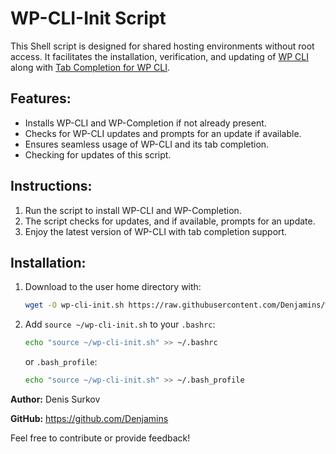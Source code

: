 # WP-CLI-Init Script

This Shell script is designed for shared hosting environments without root access. It facilitates the installation, verification, and updating of [WP CLI](https://wp-cli.org) along with [Tab Completion for WP CLI](https://make.wordpress.org/cli/handbook/guides/installing/#tab-completions).

## Features:
- Installs WP-CLI and WP-Completion if not already present.
- Checks for WP-CLI updates and prompts for an update if available.
- Ensures seamless usage of WP-CLI and its tab completion.
- Checking for updates of this script.

## Instructions:
1. Run the script to install WP-CLI and WP-Completion.
2. The script checks for updates, and if available, prompts for an update.
3. Enjoy the latest version of WP-CLI with tab completion support.

## Installation:
1. Download to the user home directory with:
   ```bash
   wget -O wp-cli-init.sh https://raw.githubusercontent.com/Denjamins/wp-cli-init/main/wp-cli-init.sh
   ```
2. Add `source ~/wp-cli-init.sh` to your `.bashrc`:
   ```bash
   echo "source ~/wp-cli-init.sh" >> ~/.bashrc
   ```
   or `.bash_profile`:
   ```bash
   echo "source ~/wp-cli-init.sh" >> ~/.bash_profile
   ```

**Author:** Denis Surkov

**GitHub:** https://github.com/Denjamins

Feel free to contribute or provide feedback!
